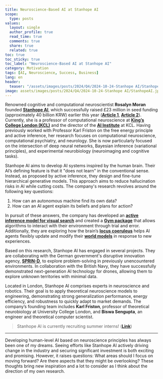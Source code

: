 ```yaml
---
title: Neuroscience-Based AI at Stanhope AI
scope:
  type: posts
values:
  layout: single
  author_profile: true
  read_time: true
  comments: true
  share: true
  related: true
toc: true
toc_sticky: true
toc_label: "Neuroscience-Based AI at Stanhope AI"
category: Motivation
tags: [AI, Neuroscience, Success, Business]
lang: en
header:
  teaser: "/assets/images/posts/2024/Q4/2024-10-24-Stanhope AI/StanhopeAI.jpeg"
image: assets/images/posts/2024/Q4/2024-10-24-Stanhope AI/StanhopeAI.jpeg
---
```


Renowned cognitive and computational neuroscientist **Rosalyn Moran** founded [**Stanhope AI**](https://www.stanhopeai.com/), which successfully raised £23 million in seed funding (approximately 40 billion KRW) earlier this year ([**Article 1**](https://thenextweb.com/news/neuroscience-human-brain-ai-startup-drone-flying-decisions), [**Article 2**](https://www.uktech.news/ai/stanhope-funding-ai-human-brains-20240320)). Currently, she is a professor of computational neuroscience at [**King’s College London (KCL)**](https://www.kcl.ac.uk/people/rosalyn-moran) and the director of the [**AI Institute**](https://www.kcl.ac.uk/ai) at KCL. Having previously worked with Professor Karl Friston on the free energy principle and active inference, her research focuses on computational neuroscience, computational psychiatry, and neurology. She is now particularly focused on the intersection of deep neural networks, Bayesian inference (variational principles), and experimental neurobiology (neuroimaging and cognitive tasks).

Stanhope AI aims to develop AI systems inspired by the human brain. Their AI’s defining feature is that it "does not learn" in the conventional sense. Instead, as proposed by active inference, they design and fine-tune hierarchical generative models. This approach aims to reduce hallucination risks in AI while cutting costs. The company's research revolves around the following key questions:

1. How can an autonomous machine find its own data?
2. How can an AI agent explain its beliefs and plans for action?

In pursuit of these answers, the company has developed an [**active inference model for visual search**](https://arxiv.org/pdf/2006.03531) and created a [**Gym package**](https://arxiv.org/pdf/2006.03531) that allows algorithms to interact with their environment through trial and error. Additionally, they are exploring how the brain’s [**locus coeruleus**](https://en.wikipedia.org/wiki/Locus_coeruleus) helps AI agents flexibly update and modify their [**world models**](https://journals.plos.org/ploscompbiol/article?id=10.1371/journal.pcbi.1006267) in response to new experiences.

Based on this research, Stanhope AI has engaged in several projects. They are collaborating with the German government's disruptive innovation agency, [**SPRIN-D**](https://www.sprind.org/en), to explore problem-solving in previously unencountered environments. In collaboration with the British Navy, they have successfully demonstrated next-generation AI technology for drones, allowing them to explore unknown territories with minimal data.

Located in London, Stanhope AI comprises experts in neuroscience and robotics. Their goal is to apply theoretical neuroscience models to engineering, demonstrating strong generalization performance, energy efficiency, and robustness to quickly adapt to market demands. The company’s founding team includes **Karl Friston**, professor of theoretical neurobiology at University College London, and **Biswa Sengupta**, an engineer and theoretical computer scientist.

> Stanhope AI is currently recruiting summer interns! ([**Link**](https://docs.google.com/forms/d/e/1FAIpQLSfwXDs8oBz0p8fj4emDWYY6a74qAB_c1Rlp6sbUh9nY2k3Gyg/viewform))

---

Developing human-level AI based on neuroscience principles has always been one of my dreams. Seeing efforts like Stanhope AI actively driving change in the industry and securing significant investment is both exciting and promising. However, it raises questions: What areas should I focus on moving forward? Are there aspects that they might be overlooking? These thoughts bring new inspiration and a lot to consider as I think about the direction of my own research.
